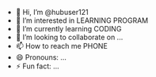 - 👋 Hi, I’m @hubuser121
- 👀 I’m interested in LEARNING PROGRAM
- 🌱 I’m currently learning CODING
- 💞️ I’m looking to collaborate on ...
- 📫 How to reach me PHONE
- 😄 Pronouns: ...
- ⚡ Fun fact: ...

<!---
hubuser121/hubuser121 is a ✨ special ✨ repository because its `README.md` (this file) appears on your GitHub profile.
You can click the Preview link to take a look at your changes.
--->
